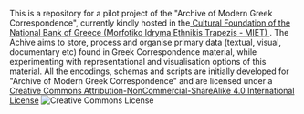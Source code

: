 This is a repository for a pilot project of the "Archive of Modern Greek Correspondence", currently kindly hosted in the<a href="http://www.miet.gr/web/en/miet/default.asp?categoryid=1&p=1
"> Cultural Foundation of the National Bank of Greece (Morfotiko Idryma Ethnikis Trapezis - MIET) </a>. The Achive aims to store, process and organise primary data (textual, visual, documentary etc) found in Greek Correspondence material, while experimenting with representational and visualisation options of this material.
All the encodings, schemas and scripts are initially developed for "Archive of Modern Greek Correspondence" and are licensed under a <a rel="license" href="http://creativecommons.org/licenses/by-nc-sa/4.0/">Creative Commons Attribution-NonCommercial-ShareAlike 4.0 International License</a> <img alt="Creative Commons License" style="border-width:0" src="https://i.creativecommons.org/l/by-nc-sa/4.0/88x31.png" />

